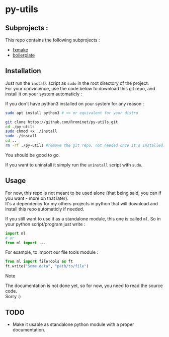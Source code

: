 # py-utils

## Subprojects :

This repo contains the following subprojects :
 - [fxmake](https://github.com/Rrominet/py-utils/tree/main/build)
 - [boilerplate](https://github.com/Rrominet/py-utils/tree/main/boilerplate)

## Installation

Just run the `install` script as `sudo` in the root directory of the project.  
For your convinience, use the code below to download this git repo, and install it on your system automaticly : 

If you don't have python3 installed on your system for any reason : 
```bash 
sudo apt install python3 # << or equivalent for your distro
```

```bash
git clone https://github.com/Rrominet/py-utils.git
cd ./py-utils
sudo chmod +x ./install
sudo ./install
cd ..
rm -rf ./py-utils #remove the git repo, not needed once it's installed. But you can keep it you want.
```
You should be good to go.

If you want to uninstall it simply run the `uninstall` script with `sudo`.

## Usage

For now, this repo is not meant to be used alone (that being said, you can if you want - more on that later).  
It's a dependency for my others projects in python that will download and install this repo automaticly if needed.

If you still want to use it as a standalone module, this one is called `ml`.
So in your python script/program just write : 

```python
import ml
# or
from ml import ...
```

For example, to import our file tools module : 

```python
from ml import fileTools as ft
ft.write("Some data", "path/to/file")
```

> [!NOTE]
> The documentation is not done yet, so for now, you need to read the source code.  
> Sorry :)

## TODO

- Make it usable as standalone python module with a proper documentation.

